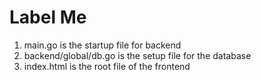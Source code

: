 # Label Me
1. main.go is the startup file for backend
2. backend/global/db.go is the setup file for the database
3. index.html is the root file of the frontend
